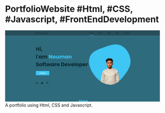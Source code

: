 # PortfolioWebsite #Html, #CSS, #Javascript, #FrontEndDevelopment
![Alt Text](./Assets/img/webSS.png)
A portfolio using Html, CSS and Javascript. 
